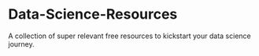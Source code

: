 # Data-Science-Resources
A collection of super relevant free resources to kickstart your data science journey.
